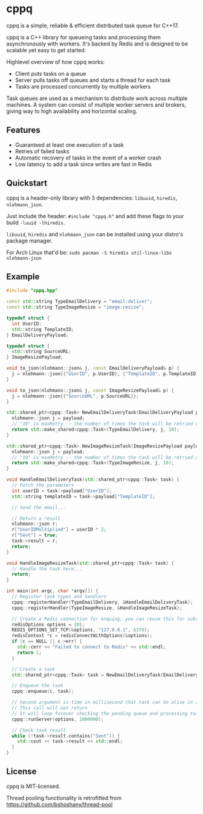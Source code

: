 # cppq

cppq is a simple, reliable & efficient distributed task queue for C++17.

cppq is a C++ library for queueing tasks and processing them asynchronously with workers. It's backed by Redis and is designed to be scalable yet easy to get started.

Highlevel overview of how cppq works:

- Client puts tasks on a queue
- Server pulls tasks off queues and starts a thread for each task
- Tasks are processed concurrently by multiple workers

Task queues are used as a mechanism to distribute work across multiple machines. A system can consist of multiple worker servers and brokers, giving way to high availability and horizontal scaling.

## Features
- Guaranteed at least one execution of a task
- Retries of failed tasks
- Automatic recovery of tasks in the event of a worker crash
- Low latency to add a task since writes are fast in Redis

## Quickstart

cppq is a header-only library with 3 dependencies: `libuuid`, `hiredis`, `nlohmann_json`.

Just include the header: `#include "cppq.h"` and add these flags to your build `-luuid -lhiredis`.

`libuuid`, `hiredis` and `nlohmann_json` can be installed using your distro's package manager.

For Arch Linux that'd be: `sudo pacman -S hiredis util-linux-libs nlohmann-json`

## Example

```c++
#include "cppq.hpp"

const std::string TypeEmailDelivery = "email:deliver";
const std::string TypeImageResize = "image:resize";

typedef struct {
  int UserID;
  std::string TemplateID;
} EmailDeliveryPayload;

typedef struct {
  std::string SourceURL;
} ImageResizePayload;

void to_json(nlohmann::json& j, const EmailDeliveryPayload& p) {
  j = nlohmann::json{{"UserID", p.UserID}, {"TemplateID", p.TemplateID}};
}

void to_json(nlohmann::json& j, const ImageResizePayload& p) {
  j = nlohmann::json{{"SourceURL", p.SourceURL}};
}

std::shared_ptr<cppq::Task> NewEmailDeliveryTask(EmailDeliveryPayload payload) {
  nlohmann::json j = payload;
  // "10" is maxRetry -- the number of times the task will be retried on exception
  return std::make_shared<cppq::Task>(TypeEmailDelivery, j, 10);
}

std::shared_ptr<cppq::Task> NewImageResizeTask(ImageResizePayload payload) {
  nlohmann::json j = payload;
  // "10" is maxRetry -- the number of times the task will be retried on exception
  return std::make_shared<cppq::Task>(TypeImageResize, j, 10);
}

void HandleEmailDeliveryTask(std::shared_ptr<cppq::Task> task) {
  // Fetch the parameters
  int userID = task->payload["UserID"];
  std::string templateID = task->payload["TemplateID"];

  // Send the email...

  // Return a result
  nlohmann::json r;
  r["UserIDMultiplied"] = userID * 2;
  r["Sent"] = true;
  task->result = r;
  return;
}

void HandleImageResizeTask(std::shared_ptr<cppq::Task> task) {
  // Handle the task here...
  return;
}

int main(int argc, char *argv[]) {
  // Register task types and handlers
  cppq::registerHandler(TypeEmailDelivery, &HandleEmailDeliveryTask);
  cppq::registerHandler(TypeImageResize, &HandleImageResizeTask);

  // Create a Redis connection for enquing, you can reuse this for subsequent enqueues
  redisOptions options = {0};
  REDIS_OPTIONS_SET_TCP(&options, "127.0.0.1", 6379);
  redisContext *c = redisConnectWithOptions(&options);
  if (c == NULL || c->err) {
    std::cerr << "Failed to connect to Redis" << std::endl;
    return 1;
  }

  // Create a task
  std::shared_ptr<cppq::Task> task = NewEmailDeliveryTask(EmailDeliveryPayload{.UserID = 666, .TemplateID = "AH"});

  // Enqueue the task
  cppq::enqueue(c, task);

  // Second argument is time in millisecond that task can be alive in active queue before being pushed back to pending queue
  // This call will not return
  // It will loop forever checking the pending queue and processing tasks in thread pool
  cppq::runServer(options, 1000000);

  // Check task result
  while (!task->result.contains("Sent")) {
    std::cout << task->result << std::endl;
  }
}
```

## License

cppq is MIT-licensed.

Thread pooling functionality is retrofitted from https://github.com/bshoshany/thread-pool
